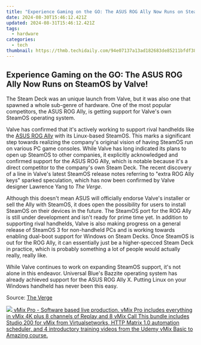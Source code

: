 ```yaml
---
title: "Experience Gaming on the GO: The ASUS ROG Ally Now Runs on SteamOS by Valve!"
date: 2024-08-30T15:46:12.421Z
updated: 2024-08-31T15:46:12.421Z
tags:
  - hardware
categories:
  - tech
thumbnail: https://thmb.techidaily.com/94e07137a13ad182683de85211bfdf3891ed8a3953138abcae7ed2effebf679e.jpg
---
```


## Experience Gaming on the GO: The ASUS ROG Ally Now Runs on SteamOS by Valve!

The Steam Deck was an unique launch from Valve, but it was also one that spawned a whole sub-genre of hardware. One of the most popular competitors, the ASUS ROG Ally, is getting support for Valve's own SteamOS operating system.

 Valve has confirmed that it's actively working to support rival handhelds like the [ASUS ROG Ally](https://some-skills.techidaily.com/new-the-insiders-guide-to-creating-stunning-iphone-hdr-photos/) with its Linux-based SteamOS. This marks a significant step towards realizing the company's original vision of having SteamOS run on various PC game consoles. While Valve has long indicated its plans to open up SteamOS to other companies, it explicitly acknowledged and confirmed support for the ASUS ROG Ally, which is notable because it's a direct competitor to the company's own Steam Deck. The recent discovery of a line in Valve's latest SteamOS release notes referring to "extra ROG Ally keys" sparked speculation, which has now been confirmed by Valve designer Lawrence Yang to _The Verge_.

 Although this doesn't mean ASUS will officially endorse Valve's installer or sell the Ally with SteamOS, it does open the possibility for users to install SteamOS on their devices in the future. The SteamOS port for the ROG Ally is still under development and isn't ready for prime time yet. In addition to supporting rival handhelds, Valve is also making progress on a general release of SteamOS 3 for non-handheld PCs and is working towards enabling dual-boot support for Windows on Steam Decks. Once SteamOS is out for the ROG Ally, it can essentially just be a higher-specced Steam Deck in practice, which is probably something a lot of people would actually really, really like.

 While Valve continues to work on expanding SteamOS support, it's not alone in this endeavor. Universal Blue's Bazzite operating system has already achieved support for the ASUS ROG Ally X. Putting Linux on your Windows handheld has never been this easy.

 Source: [The Verge](https://www.theverge.com/2024/8/13/24219469/valve-steamos-asus-rog-ally-steady-progress-dual-boot)

<ins class="adsbygoogle"
     style="display:block"
     data-ad-format="autorelaxed"
     data-ad-client="ca-pub-7571918770474297"
     data-ad-slot="1223367746"></ins>



<ins class="adsbygoogle"
     style="display:block"
     data-ad-client="ca-pub-7571918770474297"
     data-ad-slot="8358498916"
     data-ad-format="auto"
     data-full-width-responsive="true"></ins>



<!-- affiliate ads begin -->
<a href="https://secure.2checkout.com/order/checkout.php?PRODS=30901410&QTY=1&AFFILIATE=108875&CART=1"> <img src="https://secure.avangate.com/images/merchant/ce9a6fb2becc2d235e62b125e9260102/products/copy_1_copy_vMixCallScreenshot1-large.jpg" border="0"> vMix Pro - Software based live production. vMix Pro includes everything in vMix 4K plus 8 channels of Replay and 8 vMix Call 
This bundle includes Studio 200 for vMix from Virtualsetworks, HTTP Matrix 1.0 automation scheduler, and 4 introductory training videos from the Udemy vMix Basic to Amazing course. </a>
<!-- affiliate ads end -->